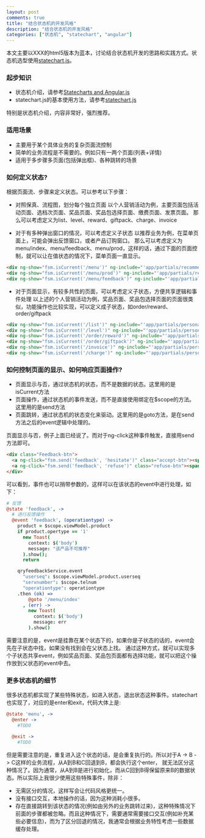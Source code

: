 ```yaml
---
layout: post
comments: true
title: "结合状态机的开发风格"
description: "结合状态机的开发风格"
categories: ["状态机", "statechart", "angular"]
---
```


本文主要以XXX的html5版本为蓝本，讨论结合状态机开发的思路和实践方式。状态机选型使用[statechart.js](https://github.com/burrows/statechart.js)。

### 起步知识

* 状态机介绍，请参考[Statecharts and Angular.js](http://burrows.github.io/statechart-angular-pres)
* statechart.js的基本使用方法，请参考[statechart.js](https://github.com/burrows/statechart.js)

特别是状态机介绍，内容非常好，强烈推荐。

### 适用场景

* 主要用于某个具体业务的复杂页面流控制
* 简单的业务流程是不需要的。例如只有一两个页面(列表+详情)
* 适用于多步骤多页面(包括弹出框)、各种跳转的场景

### 如何定义状态?

根据页面流、步骤来定义状态。可以参考以下步骤：

* 对照保真、流程图，划分每个独立页面
以个人营销活动为例，主要页面包括活动页面、选档次页面、奖品页面、奖品包选择页面、缴费页面、发票页面。
那么可以考虑定义为list、level、reward、giftpack、charge、invoice

* 对于有多种弹出窗口的情况，可以考虑定义子状态
以推荐业务为例，在菜单页面上，可能会弹出反馈窗口，或者产品订购窗口。
那么可以考虑定义为menu/index、menu/feedback、menu/prod，这样的话，通过下面的页面控制，就可以让在值状态的情况下，菜单页面一直显示。

```html
<div ng-show="fsm.isCurrent('/menu')" ng-include="'app/partials/recommended/recommended_menu.html'"></div>
<div ng-show="fsm.isCurrent('/menu/prod')" ng-include="'app/partials/recommended/recommended_orderprod.html'"></div>
<div ng-show="fsm.isCurrent('/menu/feedback')" ng-include="'app/partials/recommended/recommended_feedback.html'"></div>
```

* 对于页面显示，有较多共性的页面，可以考虑定义子状态，方便共享逻辑和事件处理
以上述的个人营销活动为例，奖品页面、奖品包选择页面的页面很类似，功能操作也比较实现，可以定义成子状态，如order/reward、order/giftpack

```html
<div ng-show="fsm.isCurrent('/list')" ng-include="'app/partials/personalMarketCamp/personalMarketCamp_list.html'"></div>
<div ng-show="fsm.isCurrent('/level')" ng-include="'app/partials/personalMarketCamp/personalMarketCamp_level.html'"></div>
<div ng-show="fsm.isCurrent('/order/reward')" ng-include="'app/partials/personalMarketCamp/personalMarketCamp_reward.html'"></div>
<div ng-show="fsm.isCurrent('/order/giftpack')" ng-include="'app/partials/personalMarketCamp/personalMarketCamp_giftpack.html'"></div>
<div ng-show="fsm.isCurrent('/invoice')" ng-include="'app/partials/personalMarketCamp/personalMarketCamp_invoice.html'"></div>
<div ng-show="fsm.isCurrent('/charge')" ng-include="'app/partials/personalMarketCamp/personalMarketCamp_charge.html'"></div>
```

### 如何控制页面的显示、如何响应页面操作?

* 页面显示与否，通过状态机的状态，而不是数据的状态。这里用的是isCurrent方法
* 页面操作，通过状态机的事件发送，而不是直接使用绑定在$scope的方法。这里用的是send方法
* 页面跳转，通过状态机的状态变化来驱动。这里用的是goto方法，是在send方法之后的event逻辑中处理的。

页面显示与否，例子上面已经说了。而对于ng-click这种事件触发，直接用send方法即可。

```html
<div class="Feedback-btn">
  <a ng-click="fsm.send('feedback', 'hesitate')" class="accept-btn"><span>考虑</span></a>
  <a ng-click="fsm.send('feedback', 'refuse')" class="refuse-btn"><span>拒绝</span></a>
</div>
```

可以看到，事件也可以捎带参数的，这样可以在该状态的event中进行处理，如下：

```coffeescript
# 反馈
@state 'feedback', ->
  # 进行反馈操作
  @event 'feedback', (operationtype) ->
    product = $scope.viewModel.product
    if product.opertype == '1'
      new Toast(
        context: $('body')
        message: "该产品不可推荐"
      ).show();
      return

    qryfeedbackService.event
      "userseq": $scope.viewModel.product.userseq
      "servnumber": $scope.telnum
      "operationtype": operationtype
    .then (ok) =>
        @goto '/menu/index'
      , (err) ->
        new Toast(
          context: $('body')
          message: err
        ).show()
```

需要注意的是，event是挂靠在某个状态下的，如果你是子状态的话的，event会先在子状态中找，如果没有找到会在父状态上找。
通过这种方式，就可以实现多个子状态共享event，例如奖品页面、奖品包页面都有选择功能，就可以把这个操作放到父状态的event中去。

### 更多状态机的细节

很多状态机都实现了某些特殊状态，如进入状态，退出状态这种事件。statechart也实现了，对应的是enter和exit，代码大体上是:

```coffeescript
@state 'menu', ->
  @enter ->
    #TODO

  @exit ->
    #TODO
```

但是需要注意的是，重复进入这个状态的话，是会重复执行的。所以对于A -> B -> C这样的业务流程，从A到B和C回退到B，都会执行这个enter，
就无法区分这种情况了。因为通常，从A到B是进行初始化，而从C回到B得保留原来B的数据状态。所以实际上我很少使用这些特殊事件，除非：

* 无需区分的情况，这样写会让代码风格更统一。
* 没有接口交互，本地操作的话，因为这种消耗小很多。
* 存在直接跳转到该状态的情况(例如由另外的业务跳转过来)，这种特殊情况下前面的步骤都被忽略。而且这种情况下，需要通常需要接口交互(例如补充某些必要信息)，而为了区分回退的情况，我通常会根据业务特性考虑一些数据缓存处理。